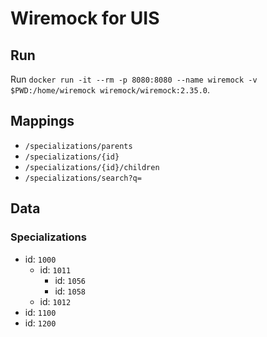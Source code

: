# Wiremock for UIS

## Run

Run `docker run -it --rm -p 8080:8080 --name wiremock -v $PWD:/home/wiremock wiremock/wiremock:2.35.0`.

## Mappings

- `/specializations/parents`
- `/specializations/{id}`
- `/specializations/{id}/children`
- `/specializations/search?q=`

## Data

### Specializations

- id: `1000`
  - id: `1011`
    - id: `1056`
    - id: `1058`
  - id: `1012`
- id: `1100`
- id: `1200`
